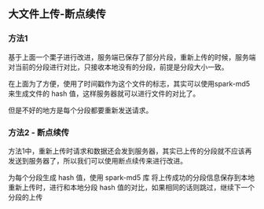 ## 大文件上传-断点续传


### 方法1
基于上面一个栗子进行改进，服务端已保存了部分片段，重新上传的时候，服务端对当前的分段进行对比，只接收本地没有的分段，前提是分段大小一致。

在上面为了方便，使用了时间戳作为这个文件的标志，其实可以使用spark-md5来生成文件的 hash 值，这样服务器就可以进行文件的对比了。

但是不好的地方是每个分段都要重新发送请求。

### 方法2 - 断点续传
方法1中，重新上传时请求和数据还会发到服务器，其实已上传的分段就不应该再发送到服务器了，所以我们可以使用断点续传来进行改进。

为每个分段生成 hash 值，使用  spark-md5  库
将上传成功的分段信息保存到本地
重新上传时，进行和本地分段 hash 值的对比，如果相同的话则跳过，继续下一个分段的上传
